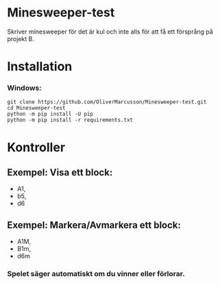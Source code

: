 # Minesweeper-test
Skriver minesweeper för det är kul och inte alls för att få ett försprång på projekt B.

# Installation
### Windows:
```
git clone https://github.com/OliverMarcusson/Minesweeper-test.git
cd Minesweeper-test
python -m pip install -U pip
python -m pip install -r requirements.txt
```

# Kontroller
## Exempel: Visa ett block: 
* A1, 
* b5, 
* d6

## Exempel: Markera/Avmarkera ett block: 
* A1M, 
* B1m, 
* d6m

### Spelet säger automatiskt om du vinner eller förlorar.
